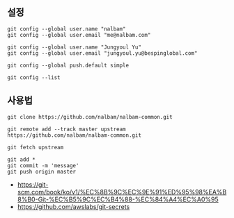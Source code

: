 ## 설정 
```
git config --global user.name "nalbam"
git config --global user.email "me@nalbam.com"

git config --global user.name "Jungyoul Yu"
git config --global user.email "jungyoul.yu@bespinglobal.com"

git config --global push.default simple

git config --list
```

## 사용법 
```
git clone https://github.com/nalbam/nalbam-common.git

git remote add --track master upstream https://github.com/nalbam/nalbam-common.git

git fetch upstream

git add *
git commit -m 'message'
git push origin master
```

 * https://git-scm.com/book/ko/v1/%EC%8B%9C%EC%9E%91%ED%95%98%EA%B8%B0-Git-%EC%B5%9C%EC%B4%88-%EC%84%A4%EC%A0%95
 * https://github.com/awslabs/git-secrets
